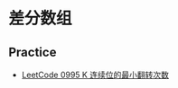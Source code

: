 # 差分数组

## Practice

- [LeetCode 0995 K 连续位的最小翻转次数](https://leetcode-cn.com/problems/minimum-number-of-k-consecutive-bit-flips/)

